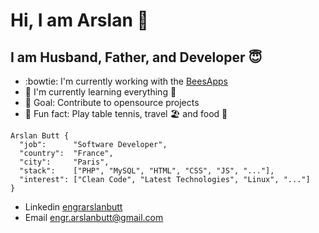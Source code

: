 # Hi, I am Arslan  👋

##  I am Husband, Father, and Developer :innocent:
- :bowtie: I'm currently working with the [BeesApps](https://www.beesapps.com/)
- :seedling: I'm currently learning everything :rofl:
- 🚀 Goal: Contribute to opensource projects
- :man_dancing: Fun fact: Play table tennis, travel :beach_umbrella: and food 🍕
```
Arslan Butt {
  "job":      "Software Developer",
  "country":  "France",
  "city":     "Paris",
  "stack":    ["PHP", "MySQL", "HTML", "CSS", "JS", "..."],
  "interest": ["Clean Code", "Latest Technologies", "Linux", "..."]
}
```
* Linkedin [engrarslanbutt](https://www.linkedin.com/in/engrarslanbutt/)
* Email engr.arslanbutt@gmail.com <a href="mailto:someone@yoursite.com"></a> 
